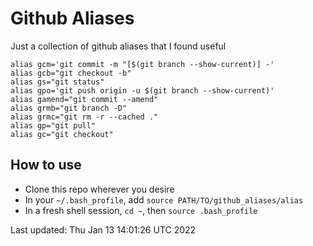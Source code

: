 # Github Aliases 

Just a collection of github aliases that I found useful 

```
alias gcm='git commit -m "[$(git branch --show-current)] -'
alias gcb="git checkout -b"
alias gs="git status"
alias gpo='git push origin -u $(git branch --show-current)'
alias gamend="git commit --amend"
alias grmb="git branch -D"
alias grmc="git rm -r --cached ."
alias gp="git pull"
alias gc="git checkout"
``` 
## How to use
- Clone this repo wherever you desire
- In your `~/.bash_profile`, add `source PATH/TO/github_aliases/alias`
- In a fresh shell session, `cd ~`, then `source .bash_profile`

Last updated: Thu Jan 13 14:01:26 UTC 2022

